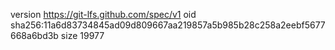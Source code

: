 version https://git-lfs.github.com/spec/v1
oid sha256:11a6d83734845ad09d809667aa219857a5b985b28c258a2eebf5677668a6bd3b
size 19977
